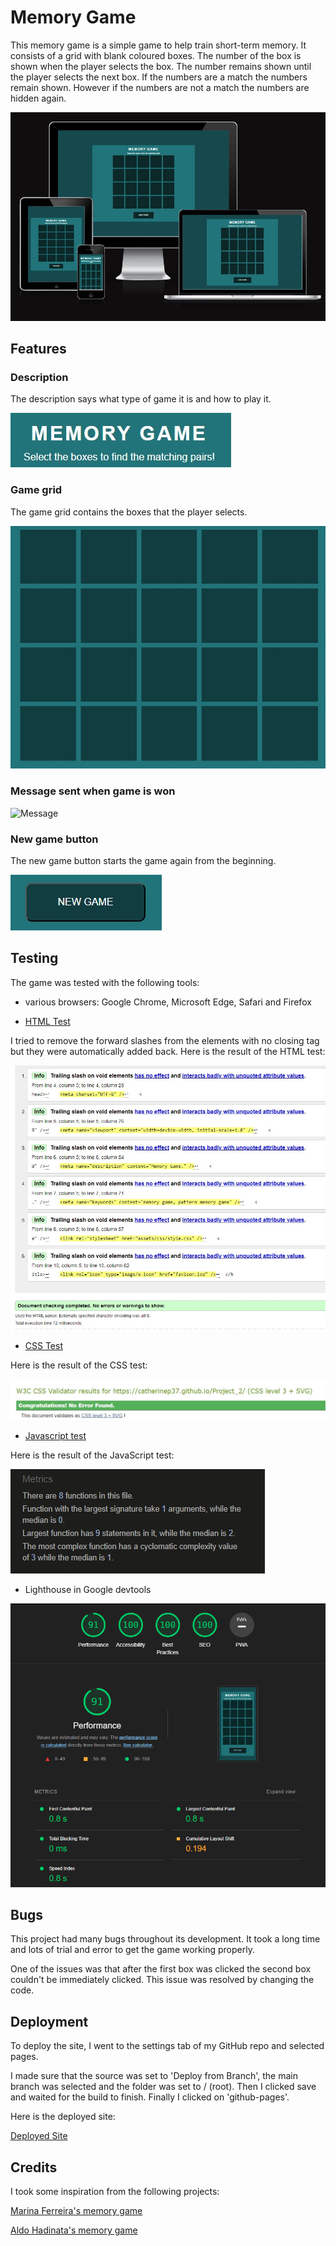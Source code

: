 # Memory Game

This memory game is a simple game to help train short-term memory. It consists of a grid with blank coloured boxes. The number of the box is shown when the player selects the box. The number remains shown until the player selects the next box. If the numbers are a match the numbers remain shown. However if the numbers are not a match the numbers are hidden again.

![Responsive Mockup](assets/images/amiresponsive.jpeg)

## Features

### Description

The description says what type of game it is and how to play it.

![Description](assets/images/description.jpeg)

### Game grid

The game grid contains the boxes that the player selects.

![Game grid](assets/images/game_grid.jpeg)

### Message sent when game is won

![Message](assets/images/message.jpeg)

### New game button

The new game button starts the game again from the beginning.

![New game button](assets/images/button.jpeg)

## Testing

The game was tested with the following tools:

- various browsers: Google Chrome, Microsoft Edge, Safari and Firefox

- [HTML Test](https://validator.w3.org/)

I tried to remove the forward slashes from the elements with no closing tag but they were automatically added back. Here is the result of the HTML test:

![HTML test result](assets/images/html_test.jpeg)

- [CSS Test](https://jigsaw.w3.org/css-validator/validator)

Here is the result of the CSS test:

![CSS test result](assets/images/css_test.jpeg)

- [Javascript test](https://jshint.com/)

Here is the result of the JavaScript test:

![Javascript test result](assets/images/javascript_test.jpeg)

- Lighthouse in Google devtools

![Lighthouse test result](assets/images/lighthouse_test.png)

## Bugs

This project had many bugs throughout its development. It took a long time and lots of trial and error to get the game working properly.

One of the issues was that after the first box was clicked the second box couldn't be immediately clicked. This issue was resolved by changing the code.

## Deployment

To deploy the site, I went to the settings tab of my GitHub repo and selected pages.

I made sure that the source was set to 'Deploy from Branch', the main branch was selected and the folder was set to / (root). Then I clicked save and waited for
the build to finish. Finally I clicked on 'github-pages'.

Here is the deployed site:

[Deployed Site](https://catherinep37.github.io/Project_2/)

## Credits

I took some inspiration from the following projects:

[Marina Ferreira's memory game](https://marina-ferreira.github.io/tutorials/js/memory-game/)

[Aldo Hadinata's memory game](https://github.com/4ldoHadinata/memory-game-js)
